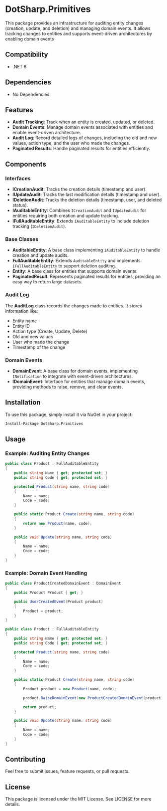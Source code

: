 ﻿# DotSharp.Primitives

This package provides an infrastructure for auditing entity changes (creation, update, and deletion) and managing domain events. It allows tracking changes to entities and supports event-driven architectures by enabling domain events

## Compatibility
- .NET 8

## Dependencies
- No Dependencies

## Features

- **Audit Tracking**: Track when an entity is created, updated, or deleted.
- **Domain Events**: Manage domain events associated with entities and enable event-driven architecture.
- **Audit Log**: Record detailed logs of changes, including the old and new values, action type, and the user who made the changes.
- **Paginated Results**: Handle paginated results for entities efficiently.

## Components

### Interfaces

- **ICreationAudit**: Tracks the creation details (timestamp and user).
- **IUpdateAudit**: Tracks the last modification details (timestamp and user).
- **IDeletionAudit**: Tracks the deletion details (timestamp, user, and deleted status).
- **IAuditableEntity**: Combines `ICreationAudit` and `IUpdateAudit` for entities requiring both creation and update tracking.
- **IFullAuditableEntity**: Extends `IAuditableEntity` to include deletion tracking (`IDeletionAudit`).

### Base Classes

- **AuditableEntity**: A base class implementing `IAuditableEntity` to handle creation and update audits.
- **FullAuditableEntity**: Extends `AuditableEntity` and implements `IFullAuditableEntity` to support deletion auditing.
- **Entity**: A base class for entities that supports domain events.
- **PaginatedResult<TEntity>**: Represents paginated results for entities, providing an easy way to return large datasets.

### Audit Log

The **AuditLog** class records the changes made to entities. It stores information like:
- Entity name
- Entity ID
- Action type (Create, Update, Delete)
- Old and new values
- User who made the change
- Timestamp of the change

### Domain Events

- **DomainEvent**: A base class for domain events, implementing `INotification` to integrate with event-driven architectures.
- **IDomainEvent**: Interface for entities that manage domain events, providing methods to raise, remove, and clear events.

## Installation

To use this package, simply install it via NuGet in your project:

```bash
Install-Package DotSharp.Primitives
```

## Usage

### Example: Auditing Entity Changes

```cs
public class Product : FullAuditableEntity
{
    public string Name { get; protected set; }
    public string Code { get; protected set; }

    protected Product(string name, string code)
    {
        Name = name;
        Code = code;
    }

    public static Product Create(string name, string code)
    {
        return new Product(name, code);
    }

    public void Update(string name, string code)
    {
        Name = name;
        Code = code;
    }
}

```

### Example: Domain Event Handling

```cs
public class ProductCreatedDomainEvent : DomainEvent
{
    public Product Product { get; }

    public UserCreatedEvent(Product product)
    {
        Product = product;
    }
}

public class Product : FullAuditableEntity
{
    public string Name { get; protected set; }
    public string Code { get; protected set; }

    protected Product(string name, string code)
    {
        Name = name;
        Code = code;
    }

    public static Product Create(string name, string code)
    {
        Product product = new Product(name, code);

        product.RaiseDomainEvent(new ProductCreatedDomainEvent(product));

        return product;
    }

    public void Update(string name, string code)
    {
        Name = name;
        Code = code;
    }
}

```

## Contributing
Feel free to submit issues, feature requests, or pull requests.

## License
This package is licensed under the MIT License. See LICENSE for more details.